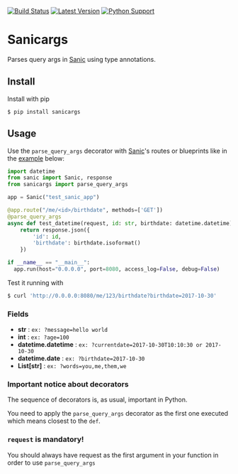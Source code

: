 [![Build Status](https://travis-ci.org/trustpilot/python-sanicargs.svg?branch=master)](https://travis-ci.org/trustpilot/python-sanicargs) [![Latest Version](https://img.shields.io/pypi/v/sanicargs.svg)](https://pypi.python.org/pypi/sanicargs) [![Python Support](https://img.shields.io/pypi/pyversions/sanicargs.svg)](https://pypi.python.org/pypi/sanicargs)

# Sanicargs
Parses query args in [Sanic](https://github.com/channelcat/sanic) using type annotations.

## Install
Install with pip
```
$ pip install sanicargs
```

## Usage

Use the `parse_query_args` decorator with [Sanic](https://github.com/channelcat/sanic)'s routes or blueprints like in the [example](https://github.com/trustpilot/python-sanicargs/tree/master/examples/simple.py) below:

```python
import datetime
from sanic import Sanic, response
from sanicargs import parse_query_args

app = Sanic("test_sanic_app")

@app.route("/me/<id>/birthdate", methods=['GET'])
@parse_query_args
async def test_datetime(request, id: str, birthdate: datetime.datetime):
    return response.json({
        'id': id, 
        'birthdate': birthdate.isoformat()
    })

if __name__ == "__main__":
  app.run(host="0.0.0.0", port=8080, access_log=False, debug=False)
```

Test it running with 
```bash
$ curl 'http://0.0.0.0:8080/me/123/birthdate?birthdate=2017-10-30'
```

### Fields

* **str** : `ex: ?message=hello world`
* **int** : `ex: ?age=100`
* **datetime.datetime** : `ex: ?currentdate=2017-10-30T10:10:30 or 2017-10-30`
* **datetime.date** : `ex: ?birthdate=2017-10-30`
* **List[str]** : `ex: ?words=you,me,them,we`

### Important notice about decorators

The sequence of decorators is, as usual, important in Python.

You need to apply the `parse_query_args` decorator as the first one executed which means closest to the `def`.

### `request` is mandatory!

You should always have request as the first argument in your function in order to use `parse_query_args`